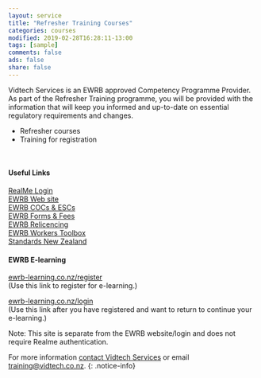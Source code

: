 ```yaml
---
layout: service
title: "Refresher Training Courses"
categories: courses
modified: 2019-02-28T16:28:11-13:00
tags: [sample]
comments: false
ads: false
share: false
---
```

Vidtech Services is an EWRB approved Competency Programme Provider.  As part of the Refresher Training programme, you will be provided with the information that will keep you informed and up-to-date on essential regulatory requirements and changes.  
  
 - Refresher courses  
 - Training for registration  <br>


<br>

 
#### Useful Links

[RealMe Login](https://ewrb.ewr.govt.nz/OnlineAccount/Login.aspx)  
[EWRB Web site](https://ewrb.govt.nz)  
[EWRB COCs & ESCs](https://www.ewrb.govt.nz/working-safely-and-in-compliance/cocs-and-escs/)  
[EWRB Forms & Fees](https://www.ewrb.govt.nz/about-us/forms-and-fees/)  
[EWRB Relicencing](https://www.ewrb.govt.nz/registration-and-licensing/relicensing/)  
[EWRB Workers Toolbox](https://www.ewrb.govt.nz/working-safely-and-in-compliance/electrical-workers-toolbox/)  
[Standards New Zealand](https://www.ewrb.govt.nz/working-safely-and-in-compliance/new-zealand-standards/)  
 
#### EWRB E-learning  

[ewrb-learning.co.nz/register](https://ewrb-learning.co.nz/register/)   
(Use this link to register for e-learning.)  

[ewrb-learning.co.nz/login](https://ewrb-learning.co.nz/login/)  
(Use this link after you have registered and want to return to continue your e-learning.)  

Note:  This site is separate from the EWRB website/login and does not require Realme authentication.  
  
 
 
  
For more information [contact Vidtech Services](/contact) or email [training@vidtech.co.nz](mailto:training@vidtech.co.nz).
{: .notice-info}